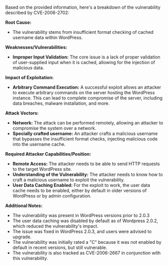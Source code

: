 Based on the provided information, here's a breakdown of the vulnerability described by CVE-2006-2702:

**Root Cause:**

*   The vulnerability stems from insufficient format checking of cached username data within WordPress.

**Weaknesses/Vulnerabilities:**

*   **Improper Input Validation:** The core issue is a lack of proper validation of user-supplied input when it is cached, allowing for the injection of malicious data.

**Impact of Exploitation:**

*   **Arbitrary Command Execution:** A successful exploit allows an attacker to execute arbitrary commands on the server hosting the WordPress instance. This can lead to complete compromise of the server, including data breaches, malware installation, and more.

**Attack Vectors:**

*   **Network:** The attack can be performed remotely, allowing an attacker to compromise the system over a network.
*   **Specially crafted username:** An attacker crafts a malicious username that bypasses the insufficient format checks, injecting malicious code into the username cache.

**Required Attacker Capabilities/Position:**

*   **Remote Access:** The attacker needs to be able to send HTTP requests to the target WordPress site.
*   **Understanding of the Vulnerability:** The attacker needs to know how to craft a malicious username to exploit the vulnerability.
*   **User Data Caching Enabled:** For the exploit to work, the user data cache needs to be enabled, either by default in older versions of WordPress or by admin configuration.

**Additional Notes:**

*   The vulnerability was present in WordPress versions prior to 2.0.3
*   The user data caching was disabled by default as of Wordpress 2.0.2, which reduced the vulnerability's impact.
*   The issue was fixed in WordPress 2.0.3, and users were advised to upgrade.
*   The vulnerability was initially rated a "C" because it was not enabled by default in recent versions, but still vulnerable.
*   The vulnerability is also tracked as CVE-2006-2667 in conjunction with this vulnerability.